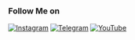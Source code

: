 ### Follow Me on
[![Instagram](https://img.shields.io/badge/Instagram-232323?style=for-the-badge&logo=instagram&logoColor=B4068E)](https://www.instagram.com/ze_kesha/)
[![Telegram](https://img.shields.io/badge/Telegram-232323?style=for-the-badge&logo=telegram&logoColor=27A0D9)](https://t.me/parfax)
[![YouTube](https://img.shields.io/badge/YouTube-232323?style=for-the-badge&logo=youtube&logoColor=B4068E)](https://www.youtube.com/c/parfax)
